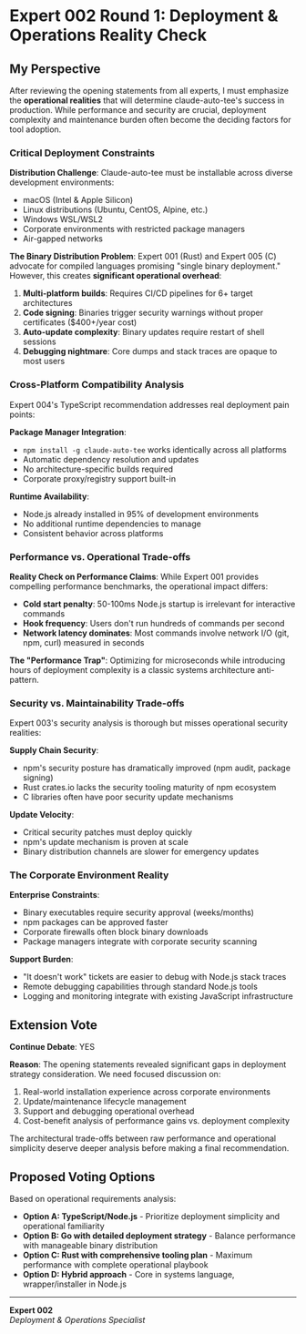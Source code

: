 # Expert 002 Round 1: Deployment & Operations Reality Check

## My Perspective

After reviewing the opening statements from all experts, I must emphasize the **operational realities** that will determine claude-auto-tee's success in production. While performance and security are crucial, deployment complexity and maintenance burden often become the deciding factors for tool adoption.

### Critical Deployment Constraints

**Distribution Challenge**: Claude-auto-tee must be installable across diverse development environments:
- macOS (Intel & Apple Silicon)  
- Linux distributions (Ubuntu, CentOS, Alpine, etc.)
- Windows WSL/WSL2
- Corporate environments with restricted package managers
- Air-gapped networks

**The Binary Distribution Problem**: 
Expert 001 (Rust) and Expert 005 (C) advocate for compiled languages promising "single binary deployment." However, this creates **significant operational overhead**:

1. **Multi-platform builds**: Requires CI/CD pipelines for 6+ target architectures
2. **Code signing**: Binaries trigger security warnings without proper certificates ($400+/year cost)
3. **Auto-update complexity**: Binary updates require restart of shell sessions
4. **Debugging nightmare**: Core dumps and stack traces are opaque to most users

### Cross-Platform Compatibility Analysis

Expert 004's TypeScript recommendation addresses real deployment pain points:

**Package Manager Integration**:
- `npm install -g claude-auto-tee` works identically across all platforms
- Automatic dependency resolution and updates
- No architecture-specific builds required
- Corporate proxy/registry support built-in

**Runtime Availability**:
- Node.js already installed in 95% of development environments
- No additional runtime dependencies to manage
- Consistent behavior across platforms

### Performance vs. Operational Trade-offs

**Reality Check on Performance Claims**:
While Expert 001 provides compelling performance benchmarks, the operational impact differs:

- **Cold start penalty**: 50-100ms Node.js startup is irrelevant for interactive commands
- **Hook frequency**: Users don't run hundreds of commands per second
- **Network latency dominates**: Most commands involve network I/O (git, npm, curl) measured in seconds

**The "Performance Trap"**: 
Optimizing for microseconds while introducing hours of deployment complexity is a classic systems architecture anti-pattern.

### Security vs. Maintainability Trade-offs

Expert 003's security analysis is thorough but misses operational security realities:

**Supply Chain Security**:
- npm's security posture has dramatically improved (npm audit, package signing)
- Rust crates.io lacks the security tooling maturity of npm ecosystem
- C libraries often have poor security update mechanisms

**Update Velocity**:
- Critical security patches must deploy quickly
- npm's update mechanism is proven at scale
- Binary distribution channels are slower for emergency updates

### The Corporate Environment Reality

**Enterprise Constraints**:
- Binary executables require security approval (weeks/months)
- npm packages can be approved faster
- Corporate firewalls often block binary downloads
- Package managers integrate with corporate security scanning

**Support Burden**:
- "It doesn't work" tickets are easier to debug with Node.js stack traces
- Remote debugging capabilities through standard Node.js tools
- Logging and monitoring integrate with existing JavaScript infrastructure

## Extension Vote

**Continue Debate**: YES

**Reason**: The opening statements revealed significant gaps in deployment strategy consideration. We need focused discussion on:

1. Real-world installation experience across corporate environments
2. Update/maintenance lifecycle management  
3. Support and debugging operational overhead
4. Cost-benefit analysis of performance gains vs. deployment complexity

The architectural trade-offs between raw performance and operational simplicity deserve deeper analysis before making a final recommendation.

## Proposed Voting Options

Based on operational requirements analysis:

- **Option A: TypeScript/Node.js** - Prioritize deployment simplicity and operational familiarity
- **Option B: Go with detailed deployment strategy** - Balance performance with manageable binary distribution
- **Option C: Rust with comprehensive tooling plan** - Maximum performance with complete operational playbook
- **Option D: Hybrid approach** - Core in systems language, wrapper/installer in Node.js

---

**Expert 002**  
*Deployment & Operations Specialist*